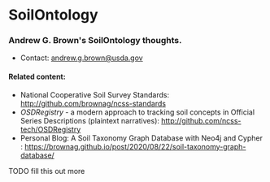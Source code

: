 # SoilOntology

### Andrew G. Brown's SoilOntology thoughts.
 - Contact: andrew.g.brown@usda.gov

#### Related content:
 - National Cooperative Soil Survey Standards: http://github.com/brownag/ncss-standards
 - _OSDRegistry_ - a modern approach to tracking soil concepts in Official Series Descriptions (plaintext narratives): http://github.com/ncss-tech/OSDRegistry
 - Personal Blog: A Soil Taxonomy Graph Database with Neo4j and Cypher : https://brownag.github.io/post/2020/08/22/soil-taxonomy-graph-database/
 
TODO fill this out more

